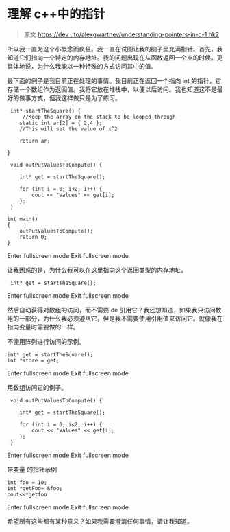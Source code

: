 # 理解 c++中的指针

> 原文:[https://dev . to/alexgwartney/understanding-pointers-in-c-1 hk2](https://dev.to/alexgwartney/understanding-pointers-in-c-1hk2)

所以我一直为这个小概念而疯狂。我一直在试图让我的脑子里充满指针。首先，我知道它们指向一个特定的内存地址。我的问题出现在从函数返回一个点的时候。更具体地说，为什么我能以一种特殊的方式访问其中的值。

最下面的例子是我目前正在处理的事情。我目前正在返回一个指向 int 的指针，它存储一个数组作为返回值。我将它放在堆栈中，以便以后访问。我也知道这不是最好的做事方式，但我这样做只是为了练习。

```
 int* startTheSquare() {
     //Keep the array on the stack to be looped through
    static int ar[2] = { 2,4 };
    //This will set the value of x^2

    return ar;

}

 void outPutValuesToCompute() {

    int* get = startTheSquare();

    for (int i = 0; i<2; i++) {
        cout << "Values" << get[i];
    };
 }

int main()
{
    outPutValuesToCompute();
    return 0;
} 
```

Enter fullscreen mode Exit fullscreen mode

让我困惑的是，为什么我可以在这里指向这个返回类型的内存地址。

```
 int* get = startTheSquare(); 
```

Enter fullscreen mode Exit fullscreen mode

然后自动获得对数组的访问，而不需要 de 引用它？我还想知道，如果我只访问数组的一部分，为什么我必须遵从它，但是我不需要使用引用值来访问它。就像我在指向变量时需要做的一样。

不使用阵列进行访问的示例。

```
int* get = startTheSquare();
int *store = get; 
```

Enter fullscreen mode Exit fullscreen mode

用数组访问它的例子。

```
 void outPutValuesToCompute() {

    int* get = startTheSquare();

    for (int i = 0; i<2; i++) {
        cout << "Values" << get[i];
    };
 } 
```

Enter fullscreen mode Exit fullscreen mode

带变量
的指针示例

```
int foo = 10;
int *getFoo= &foo;
cout<<*getfoo 
```

Enter fullscreen mode Exit fullscreen mode

希望所有这些都有某种意义？如果我需要澄清任何事情，请让我知道。